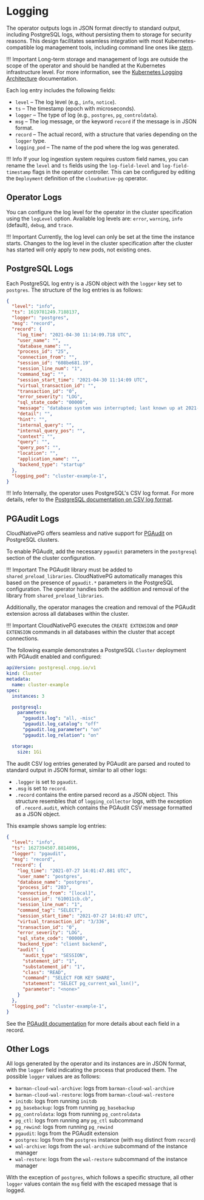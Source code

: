 # Logging

The operator outputs logs in JSON format directly to standard output, including
PostgreSQL logs, without persisting them to storage for security reasons. This
design facilitates seamless integration with most Kubernetes-compatible log
management tools, including command line ones like
[stern](https://github.com/stern/stern).

!!! Important
    Long-term storage and management of logs are outside the scope of the
    operator and should be handled at the Kubernetes infrastructure level.
    For more information, see the
    [Kubernetes Logging Architecture](https://kubernetes.io/docs/concepts/cluster-administration/logging/)
    documentation.

Each log entry includes the following fields:

- `level` – The log level (e.g., `info`, `notice`).
- `ts` – The timestamp (epoch with microseconds).
- `logger` – The type of log (e.g., `postgres`, `pg_controldata`).
- `msg` – The log message, or the keyword `record` if the message is in JSON
  format.
- `record` – The actual record, with a structure that varies depending on the
  `logger` type.
- `logging_pod` – The name of the pod where the log was generated.

!!! Info
    If your log ingestion system requires custom field names, you can rename
    the `level` and `ts` fields using the `log-field-level` and
    `log-field-timestamp` flags in the operator controller. This can be configured
    by editing the `Deployment` definition of the `cloudnative-pg` operator.

## Operator Logs

You can configure the log level for the operator in the cluster specification
using the `logLevel` option. Available log levels are: `error`, `warning`,
`info` (default), `debug`, and `trace`.

!!! Important
   Currently, the log level can only be set at the time the instance starts.
   Changes to the log level in the cluster specification after the cluster has
   started will only apply to new pods, not existing ones.

## PostgreSQL Logs

Each PostgreSQL log entry is a JSON object with the `logger` key set to
`postgres`. The structure of the log entries is as follows:

```json
{
  "level": "info",
  "ts": 1619781249.7188137,
  "logger": "postgres",
  "msg": "record",
  "record": {
    "log_time": "2021-04-30 11:14:09.718 UTC",
    "user_name": "",
    "database_name": "",
    "process_id": "25",
    "connection_from": "",
    "session_id": "608be681.19",
    "session_line_num": "1",
    "command_tag": "",
    "session_start_time": "2021-04-30 11:14:09 UTC",
    "virtual_transaction_id": "",
    "transaction_id": "0",
    "error_severity": "LOG",
    "sql_state_code": "00000",
    "message": "database system was interrupted; last known up at 2021-04-30 11:14:07 UTC",
    "detail": "",
    "hint": "",
    "internal_query": "",
    "internal_query_pos": "",
    "context": "",
    "query": "",
    "query_pos": "",
    "location": "",
    "application_name": "",
    "backend_type": "startup"
  },
  "logging_pod": "cluster-example-1",
}
```

!!! Info
    Internally, the operator uses PostgreSQL's CSV log format. For more details,
    refer to the [PostgreSQL documentation on CSV log format](https://www.postgresql.org/docs/current/runtime-config-logging.html).

## PGAudit Logs

CloudNativePG offers seamless and native support for
[PGAudit](https://www.pgaudit.org/) on PostgreSQL clusters.

To enable PGAudit, add the necessary `pgaudit` parameters in the `postgresql`
section of the cluster configuration.

!!! Important
    The PGAudit library must be added to `shared_preload_libraries`.
    CloudNativePG automatically manages this based on the presence of `pgaudit.*`
    parameters in the PostgreSQL configuration. The operator handles both the
    addition and removal of the library from `shared_preload_libraries`.

Additionally, the operator manages the creation and removal of the PGAudit
extension across all databases within the cluster.

!!! Important
    CloudNativePG executes the `CREATE EXTENSION` and `DROP EXTENSION` commands
    in all databases within the cluster that accept connections.

The following example demonstrates a PostgreSQL `Cluster` deployment with
PGAudit enabled and configured:

```yaml
apiVersion: postgresql.cnpg.io/v1
kind: Cluster
metadata:
  name: cluster-example
spec:
  instances: 3

  postgresql:
    parameters:
      "pgaudit.log": "all, -misc"
      "pgaudit.log_catalog": "off"
      "pgaudit.log_parameter": "on"
      "pgaudit.log_relation": "on"

  storage:
    size: 1Gi
```

The audit CSV log entries generated by PGAudit are parsed and routed to
standard output in JSON format, similar to all other logs:

- `.logger` is set to `pgaudit`.
- `.msg` is set to `record`.
- `.record` contains the entire parsed record as a JSON object. This structure
  resembles that of `logging_collector` logs, with the exception of
  `.record.audit`, which contains the PGAudit CSV message formatted as a JSON
  object.

This example shows sample log entries:

```json
{
  "level": "info",
  "ts": 1627394507.8814096,
  "logger": "pgaudit",
  "msg": "record",
  "record": {
    "log_time": "2021-07-27 14:01:47.881 UTC",
    "user_name": "postgres",
    "database_name": "postgres",
    "process_id": "203",
    "connection_from": "[local]",
    "session_id": "610011cb.cb",
    "session_line_num": "1",
    "command_tag": "SELECT",
    "session_start_time": "2021-07-27 14:01:47 UTC",
    "virtual_transaction_id": "3/336",
    "transaction_id": "0",
    "error_severity": "LOG",
    "sql_state_code": "00000",
    "backend_type": "client backend",
    "audit": {
      "audit_type": "SESSION",
      "statement_id": "1",
      "substatement_id": "1",
      "class": "READ",
      "command": "SELECT FOR KEY SHARE",
      "statement": "SELECT pg_current_wal_lsn()",
      "parameter": "<none>"
    }
  },
  "logging_pod": "cluster-example-1",
}
```

See the
[PGAudit documentation](https://github.com/pgaudit/pgaudit/blob/master/README.md#format) <!-- wokeignore:rule=master -->
for more details about each field in a record.

## Other Logs

All logs generated by the operator and its instances are in JSON format, with
the `logger` field indicating the process that produced them. The possible
`logger` values are as follows:

- `barman-cloud-wal-archive`: logs from `barman-cloud-wal-archive`
- `barman-cloud-wal-restore`: logs from `barman-cloud-wal-restore`
- `initdb`: logs from running `initdb`
- `pg_basebackup`: logs from running `pg_basebackup`
- `pg_controldata`: logs from running `pg_controldata`
- `pg_ctl`: logs from running any `pg_ctl` subcommand
- `pg_rewind`: logs from running `pg_rewind`
- `pgaudit`: logs from the PGAudit extension
- `postgres`: logs from the `postgres` instance (with `msg` distinct from
  `record`)
- `wal-archive`: logs from the `wal-archive` subcommand of the instance manager
- `wal-restore`: logs from the `wal-restore` subcommand of the instance manager

With the exception of `postgres`, which follows a specific structure, all other
`logger` values contain the `msg` field with the escaped message that is
logged.
